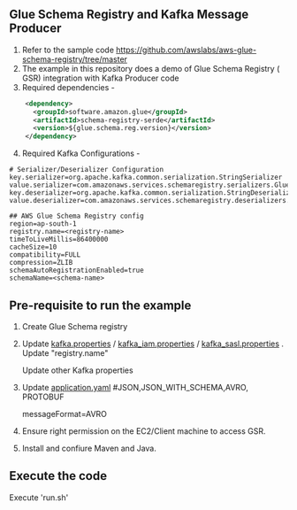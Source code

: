 ## Glue Schema Registry and Kafka Message Producer 
1. Refer to the sample code https://github.com/awslabs/aws-glue-schema-registry/tree/master 
2. The example in this repository does a demo of Glue Schema Registry ( GSR) integration with Kafka Producer code
3. Required dependencies -
```xml
    <dependency>
      <groupId>software.amazon.glue</groupId>
      <artifactId>schema-registry-serde</artifactId>
      <version>${glue.schema.reg.version}</version>
    </dependency>
```
4. Required Kafka Configurations -
```properties
# Serializer/Deserializer Configuration
key.serializer=org.apache.kafka.common.serialization.StringSerializer
value.serializer=com.amazonaws.services.schemaregistry.serializers.GlueSchemaRegistryKafkaSerializer
key.deserializer=org.apache.kafka.common.serialization.StringDeserializer
value.deserializer=com.amazonaws.services.schemaregistry.deserializers.GlueSchemaRegistryKafkaDeserializer

## AWS Glue Schema Registry config
region=ap-south-1
registry.name=<registry-name>
timeToLiveMillis=86400000
cacheSize=10
compatibility=FULL
compression=ZLIB
schemaAutoRegistrationEnabled=true
schemaName=<schema-name>
```
## Pre-requisite to run the example
1. Create Glue Schema registry
2. Update [kafka.properties](src/main/resources/kafka.properties) / [kafka_iam.properties](src/main/resources/kafka_iam.properties) / [kafka_sasl.properties](src/main/resources/kafka_sasl.properties) . 
   Update "registry.name" 

   Update other Kafka properties
3. Update [application.yaml](src/main/resources/application.yaml)
   #JSON,JSON_WITH_SCHEMA,AVRO, PROTOBUF

   messageFormat=AVRO 
4. Ensure right permission on the EC2/Client machine to access GSR. 
5. Install and confiure Maven and Java. 

## Execute the code
Execute 'run.sh' 
   

